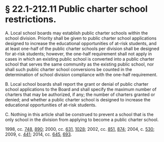 # § 22.1-212.11 Public charter school restrictions.

<p>A. Local school boards may establish public charter schools within the school division. Priority shall be given to public charter school applications designed to increase the educational opportunities of at-risk students, and at least one-half of the public charter schools per division shall be designed for at-risk students; however, the one-half requirement shall not apply in cases in which an existing public school is converted into a public charter school that serves the same community as the existing public school, nor shall such public charter school conversions be counted in the determination of school division compliance with the one-half requirement.</p><p>B. Local school boards shall report the grant or denial of public charter school applications to the Board and shall specify the maximum number of charters that may be authorized, if any; the number of charters granted or denied; and whether a public charter school is designed to increase the educational opportunities of at-risk students.</p><p>C. Nothing in this article shall be construed to prevent a school that is the only school in the division from applying to become a public charter school.</p><p>1998, cc. <a href='http://lis.virginia.gov/cgi-bin/legp604.exe?981+ful+CHAP0748'>748</a>, <a href='http://lis.virginia.gov/cgi-bin/legp604.exe?981+ful+CHAP0890'>890</a>; 2000, cc. <a href='http://lis.virginia.gov/cgi-bin/legp604.exe?001+ful+CHAP0631'>631</a>, <a href='http://lis.virginia.gov/cgi-bin/legp604.exe?001+ful+CHAP1028'>1028</a>; 2002, cc. <a href='http://lis.virginia.gov/cgi-bin/legp604.exe?021+ful+CHAP0851'>851</a>, <a href='http://lis.virginia.gov/cgi-bin/legp604.exe?021+ful+CHAP0874'>874</a>; 2004, c. <a href='http://lis.virginia.gov/cgi-bin/legp604.exe?041+ful+CHAP0530'>530</a>; 2009, c. <a href='http://lis.virginia.gov/cgi-bin/legp604.exe?091+ful+CHAP0441'>441</a>; 2014, cc. <a href='http://lis.virginia.gov/cgi-bin/legp604.exe?141+ful+CHAP0645'>645</a>, <a href='http://lis.virginia.gov/cgi-bin/legp604.exe?141+ful+CHAP0693'>693</a>.</p>